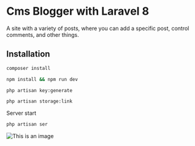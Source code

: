 # Cms Blogger with Laravel 8

A site with a variety of posts, where you can add a specific post, control comments, and other things.

## Installation

```bash
composer install
```

```bash
npm install && npm run dev
```

```bash
php artisan key:generate
```

```bash
php artisan storage:link
```


Server start
```bash
php artisan ser
```

![This is an image](https://myoctocat.com/assets/images/base-octocat.svg?style=centerme)
